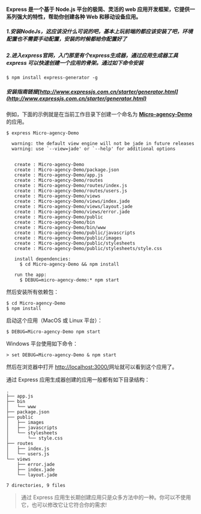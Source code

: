 #### Express 是一个基于 Node.js 平台的极简、灵活的 web 应用开发框架，它提供一系列强大的特性，帮助你创建各种 Web 和移动设备应用。

##### 1.安装NodeJs，这应该没什么可说的吧，基本上玩前端的都应该安装了吧，环境配置也不需要手动配置，安装的时候都给你配置好了

##### 2.进入express官网，入门那里有个express生成器，通过应用生成器工具 express 可以快速创建一个应用的骨架。通过如下命令安装

```
$ npm install express-generator -g
```

##### 安装指南链接[http://www.expressjs.com.cn/starter/generator.html](http://www.expressjs.com.cn/starter/generator.html)

例如，下面的示例就是在当前工作目录下创建一个命名为 [**Micro-agency-Demo**](https://github.com/MrZwqShuai/Micro-agency-Demo)的应用。

    $ express Micro-agency-Demo

      warning: the default view engine will not be jade in future releases
      warning: use `--view=jade' or `--help' for additional options


       create : Micro-agency-Demo
       create : Micro-agency-Demo/package.json
       create : Micro-agency-Demo/app.js
       create : Micro-agency-Demo/routes
       create : Micro-agency-Demo/routes/index.js
       create : Micro-agency-Demo/routes/users.js
       create : Micro-agency-Demo/views
       create : Micro-agency-Demo/views/index.jade
       create : Micro-agency-Demo/views/layout.jade
       create : Micro-agency-Demo/views/error.jade
       create : Micro-agency-Demo/public
       create : Micro-agency-Demo/bin
       create : Micro-agency-Demo/bin/www
       create : Micro-agency-Demo/public/javascripts
       create : Micro-agency-Demo/public/images
       create : Micro-agency-Demo/public/stylesheets
       create : Micro-agency-Demo/public/stylesheets/style.css

       install dependencies:
         $ cd Micro-agency-Demo && npm install

       run the app:
         $ DEBUG=micro-agency-demo:* npm start

然后安装所有依赖包：

```
$ cd Micro-agency-Demo
$ npm install
```

启动这个应用（MacOS 或 Linux 平台）：

```
$ DEBUG=Micro-agency-Demo npm start
```

Windows 平台使用如下命令：

```
> set DEBUG=Micro-agency-Demo & npm start
```

然后在浏览器中打开 [http://localhost:3000/](http://localhost:3000/)网址就可以看到这个应用了。

通过 Express 应用生成器创建的应用一般都有如下目录结构：

```
.
├── app.js
├── bin
│   └── www
├── package.json
├── public
│   ├── images
│   ├── javascripts
│   └── stylesheets
│       └── style.css
├── routes
│   ├── index.js
│   └── users.js
└── views
    ├── error.jade
    ├── index.jade
    └── layout.jade

7 directories, 9 files
```

> 通过 Express 应用生长期创建应用只是众多方法中的一种。你可以不使用它，也可以修改它让它符合你的需求!

